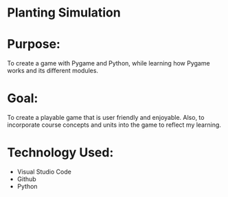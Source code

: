 # Planting Simulation
# Purpose: 
To create a game with Pygame and Python, while learning how Pygame works and its different modules.
# Goal: 
To create a playable game that is user friendly and enjoyable. Also, to incorporate course concepts and units into the game to reflect my learning.  
# Technology Used: 
- Visual Studio Code
- Github
- Python
